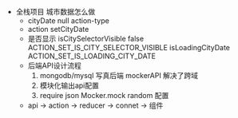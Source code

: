 - 全栈项目
    城市数据怎么做
    - cityDate null
        action-type
    - action setCityDate
    - 是否显示 isCitySelectorVisible  false
        ACTION_SET_IS_CITY_SELECTOR_VISIBLE
        isLoadingCityDate
        ACTION_SET_IS_LOADING_CITY_DATE
    - 后端API设计流程
        1. mongodb/mysql 写真后端
            mockerAPI 解决了跨域
        2. 模块化输出api配置
        3. require json Mocker.mock random 配置
    - api -> action -> reducer -> connet -> 组件